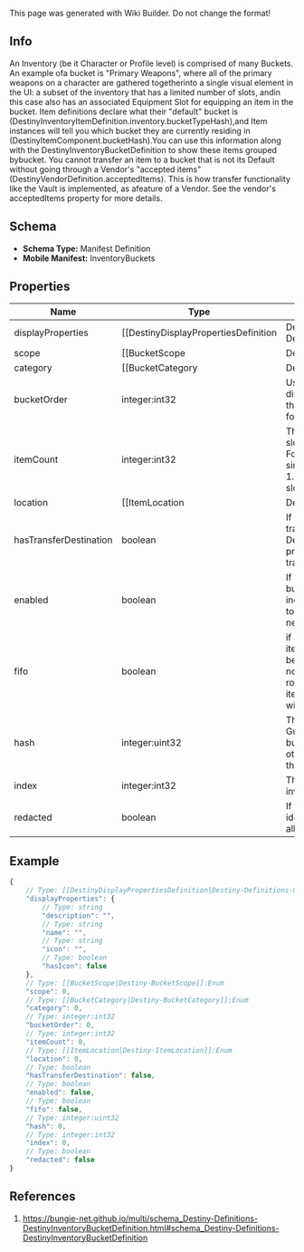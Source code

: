 <span class="wiki-builder">This page was generated with Wiki Builder. Do not change the format!</span>

## Info
An Inventory (be it Character or Profile level) is comprised of many Buckets.  An example ofa bucket is &quot;Primary Weapons&quot;, where all of the primary weapons on a character are gathered togetherinto a single visual element in the UI: a subset of the inventory that has a limited number of slots, andin this case also has an associated Equipment Slot for equipping an item in the bucket. Item definitions declare what their &quot;default&quot; bucket is (DestinyInventoryItemDefinition.inventory.bucketTypeHash),and Item instances will tell you which bucket they are currently residing in (DestinyItemComponent.bucketHash).You can use this information along with the DestinyInventoryBucketDefinition to show these items grouped bybucket. You cannot transfer an item to a bucket that is not its Default without going through a Vendor's &quot;accepted items&quot;(DestinyVendorDefinition.acceptedItems).  This is how transfer functionality like the Vault is implemented, as afeature of a Vendor.  See the vendor's acceptedItems property for more details.

## Schema
* **Schema Type:** Manifest Definition
* **Mobile Manifest:** InventoryBuckets

## Properties
Name | Type | Description
---- | ---- | -----------
displayProperties | [[DestinyDisplayPropertiesDefinition|Destiny-Definitions-Common-DestinyDisplayPropertiesDefinition]]:Definition | 
scope | [[BucketScope|Destiny-BucketScope]]:Enum | Where the bucket is found.  0 = Character, 1 = Account
category | [[BucketCategory|Destiny-BucketCategory]]:Enum | An enum value for what items can be found in the bucket.  See the BucketCategory enumfor more details.
bucketOrder | integer:int32 | Use this property to provide a quick-and-dirty recommended ordering for buckets in the UI.Most UIs will likely want to forsake this for something more custom and manual.
itemCount | integer:int32 | The maximum # of item &quot;slots&quot; in a bucket.  A slot is a given combination of item + quantity. For instance, a Weapon will always take up a single slot, and always have a quantity of 1.But a material could take up only a single slot with hundreds of quantity.
location | [[ItemLocation|Destiny-ItemLocation]]:Enum | Sometimes, inventory buckets represent conceptual &quot;locations&quot; in the game that might not be expected.This value indicates the conceptual location of the bucket, regardless of where it is actuallycontained on the character/account. See ItemLocation for details. Note that location includes the Vault and the Postmaster (both of whom being just inventory buckets with additional actions that can be performed on them through a Vendor)
hasTransferDestination | boolean | If TRUE, there is at least one Vendor that can transfer items to/from this bucket.  See the DestinyVendorDefinition'sacceptedItems property for more information on how transferring works.
enabled | boolean | If True, this bucket is enabled.  Disabled buckets may include buckets that were included for test purposes, orthat were going to be used but then were abandoned but never removed from content *cough*.
fifo | boolean | if a FIFO bucket fills up, it will delete the oldest item from said bucket when a new item tries to be addedto it.  If this is FALSE, the bucket will not allow new items to be placed in it until room is made by the usermanually deleting items from it.  You can see an example of this with the Postmaster's bucket.
hash | integer:uint32 | The unique identifier for this entity.  Guaranteed to be unique for the type of entity, but not globally. When entities refer to each other in Destiny content, it is this hash that they are referring to.
index | integer:int32 | The index of the entity as it was found in the investment tables.
redacted | boolean | If this is true, then there is an entity with this identifier/type combination, but BNet isnot yet allowed to show it.  Sorry!

## Example
```javascript
{
    // Type: [[DestinyDisplayPropertiesDefinition|Destiny-Definitions-Common-DestinyDisplayPropertiesDefinition]]:Definition
    "displayProperties": {
        // Type: string
        "description": "",
        // Type: string
        "name": "",
        // Type: string
        "icon": "",
        // Type: boolean
        "hasIcon": false
    },
    // Type: [[BucketScope|Destiny-BucketScope]]:Enum
    "scope": 0,
    // Type: [[BucketCategory|Destiny-BucketCategory]]:Enum
    "category": 0,
    // Type: integer:int32
    "bucketOrder": 0,
    // Type: integer:int32
    "itemCount": 0,
    // Type: [[ItemLocation|Destiny-ItemLocation]]:Enum
    "location": 0,
    // Type: boolean
    "hasTransferDestination": false,
    // Type: boolean
    "enabled": false,
    // Type: boolean
    "fifo": false,
    // Type: integer:uint32
    "hash": 0,
    // Type: integer:int32
    "index": 0,
    // Type: boolean
    "redacted": false
}

```

## References
1. https://bungie-net.github.io/multi/schema_Destiny-Definitions-DestinyInventoryBucketDefinition.html#schema_Destiny-Definitions-DestinyInventoryBucketDefinition
